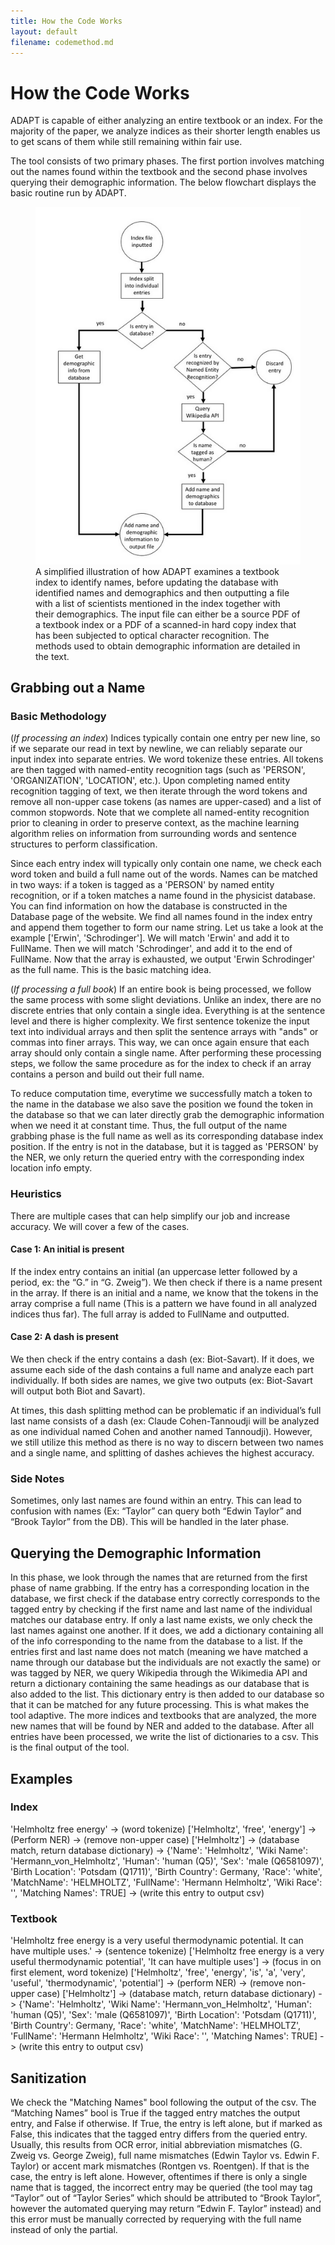 ```yaml
---
title: How the Code Works
layout: default
filename: codemethod.md
--- 
```

# How the Code Works

ADAPT is capable of either analyzing an entire textbook or an index. For the majority of the paper, we analyze indices as their shorter length enables us to get scans of them while still remaining within fair use.

The tool consists of two primary phases. The first portion involves matching out the names found within the textbook and the second phase involves querying their demographic information. The below flowchart displays the basic routine run by ADAPT.

<figure>
  <img
  src="flowchart(1).png"
  alt="Flowchart of how ADAPT examines a textbook index and grabs out the names.">
  <figcaption>A simplified illustration of how ADAPT examines a textbook index to identify names, before updating the database with identified names and demographics and then outputting a file with a list of scientists mentioned in the index together with their demographics.  The input file can either be a source PDF of a textbook index or a PDF of a scanned-in hard copy index that has been subjected to optical character recognition.  The methods used to obtain demographic information are detailed in the text.</figcaption>
</figure>


## Grabbing out a Name

### Basic Methodology
 
(*If processing an index*) Indices typically contain one entry per new line, so if we separate our read in text by newline, we can reliably separate our input index into separate entries. We word tokenize these entries. All tokens are then tagged with named-entity recognition tags (such as 'PERSON', 'ORGANIZATION', 'LOCATION', etc.). Upon completing named entity recognition tagging of text, we then iterate through the word tokens and remove all non-upper case tokens (as names are upper-cased) and a list of common stopwords. Note that we complete all named-entity recognition prior to cleaning in order to preserve context, as the machine learning algorithm relies on information from surrounding words and sentence structures to perform classification.

Since each entry index will typically only contain one name, we check each word token and build a full name out of the words. Names can be matched in two ways: if a token is tagged as a 'PERSON' by named entity recognition, or if a token matches a name found in the physicist database. You can find information on how the database is constructed in the Database page of the website. We find all names found in the index entry and append them together to form our name string. Let us take a look at the example ['Erwin', 'Schrodinger']. We will match 'Erwin' and add it to FullName. Then we will match 'Schrodinger', and add it to the end of FullName. Now that the array is exhausted, we output 'Erwin Schrodinger' as the full name. This is the basic matching idea.

(*If processing a full book*) If an entire book is being processed, we follow the same process with some slight deviations. Unlike an index, there are no discrete entries that only contain a single idea. Everything is at the sentence level and there is higher complexity. We first sentence tokenize the input text into individual arrays and then split the sentence arrays with "ands" or commas into finer arrays. This way, we can once again ensure that each array should only contain a single name. After performing these processing steps, we follow the same procedure as for the index to check if an array contains a person and build out their full name.
 
To reduce computation time, everytime we successfully match a token to the name in the database we also save the position we found the token in the database so that we can later directly grab the demographic information when we need it at constant time. Thus, the full output of the name grabbing phase is the full name as well as its corresponding database index position. If the entry is not in the database, but it is tagged as 'PERSON' by the NER, we only return the queried entry with the corresponding index location info empty.

### Heuristics

There are multiple cases that can help simplify our job and increase accuracy. We will cover a few of the cases.
 
#### Case 1: An initial is present
 
If the index entry contains an initial (an uppercase letter followed by a period, ex: the “G.” in “G. Zweig”). We then check if there is a name present in the array. If there is an initial and a name, we know that the tokens in the array comprise a full name (This is a pattern we have found in all analyzed indices thus far). The full array is added to FullName and outputted.
 
#### Case 2: A dash is present
 
We then check if the entry contains a dash (ex: Biot-Savart). If it does, we assume each side of the dash contains a full name and analyze each part individually. If both sides are names, we give two outputs (ex: Biot-Savart will output both Biot and Savart).
 
At times, this dash splitting method can be problematic if an individual’s full last name consists of a dash (ex: Claude Cohen-Tannoudji will be analyzed as one individual named Cohen and another named Tannoudji). However, we still utilize this method as there is no way to discern between two names and a single name, and splitting of dashes achieves the highest accuracy.

### Side Notes

Sometimes, only last names are found within an entry. This can lead to confusion with names (Ex: “Taylor” can query both “Edwin Taylor” and “Brook Taylor” from the DB). This will be handled in the later phase.
 
## Querying the Demographic Information
 
In this phase, we look through the names that are returned from the first phase of name grabbing. If the entry has a corresponding location in the database, we first check if the database entry correctly corresponds to the tagged entry by checking if the first name and last name of the individual matches our database entry. If only a last name exists, we only check the last names against one another. If it does, we add a dictionary containing all of the info corresponding to the name from the database to a list. If the entries first and last name does not match (meaning we have matched a name through our database but the individuals are not exactly the same) or was tagged by NER, we query Wikipedia through the Wikimedia API and return a dictionary containing the same headings as our database that is also added to the list. This dictionary entry is then added to our database so that it can be matched for any future processing. This is what makes the tool adaptive. The more indices and textbooks that are analyzed, the more new names that will be found by NER and added to the database. After all entries have been processed, we write the list of dictionaries to a csv. This is the final output of the tool.

## Examples

### Index

'Helmholtz free energy' -> (word tokenize) ['Helmholtz', 'free', 'energy'] -> (Perform NER) -> (remove non-upper case) ['Helmholtz'] -> (database match, return database dictionary) -> {'Name': 'Helmholtz', 'Wiki Name':	'Hermann_von_Helmholtz', 'Human':	'human (Q5)', 'Sex':	'male (Q6581097)', 'Birth Location':	'Potsdam (Q1711)', 'Birth Country':	 Germany, 'Race':	'white', 'MatchName':	'HELMHOLTZ', 'FullName':	'Hermann Helmholtz', 'Wiki Race': '', 'Matching Names':	TRUE] -> (write this entry to output csv)

### Textbook

'Helmholtz free energy is a very useful thermodynamic potential. It can have multiple uses.' -> (sentence tokenize) ['Helmholtz free energy is a very useful thermodynamic potential', 'It can have multiple uses'] -> (focus in on first element, word tokenize) ['Helmholtz', 'free', 'energy', 'is', 'a', 'very', 'useful', 'thermodynamic', 'potential'] -> (perform NER) -> (remove non-upper case) ['Helmholtz'] -> (database match, return database dictionary) -> {'Name': 'Helmholtz', 'Wiki Name':	'Hermann_von_Helmholtz', 'Human':	'human (Q5)', 'Sex':	'male (Q6581097)', 'Birth Location':	'Potsdam (Q1711)', 'Birth Country':	 Germany, 'Race':	'white', 'MatchName':	'HELMHOLTZ', 'FullName':	'Hermann Helmholtz', 'Wiki Race': '', 'Matching Names':	TRUE] -> (write this entry to output csv)


## Sanitization

We check the "Matching Names" bool following the output of the csv. The “Matching Names” bool is True if the tagged entry matches the output entry, and False if otherwise. If True, the entry is left alone, but if marked as False, this indicates that the tagged entry differs from the queried entry. Usually, this results from OCR error, initial abbreviation mismatches (G. Zweig vs. George Zweig), full name mismatches (Edwin Taylor vs. Edwin F. Taylor) or accent mark mismatches (Rontgen vs. Roentgen). If that is the case, the entry is left alone. However, oftentimes if there is only a single name that is tagged, the incorrect entry may be queried (the tool may tag “Taylor” out of “Taylor Series” which should be attributed to “Brook Taylor”, however the automated querying may return “Edwin F. Taylor” instead) and this error must be manually corrected by requerying with the full name instead of only the partial.